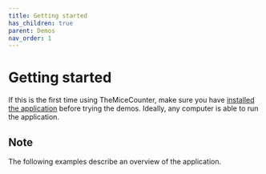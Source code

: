 ```yaml
---
title: Getting started
has_children: true
parent: Demos
nav_order: 1
---
```


# Getting started

If this is the first time using TheMiceCounter, make sure you have [installed the application](../../installation/installation.html) before trying the demos. Ideally, any computer is able to run the application.

## Note

The following examples describe an overview of the application. 



